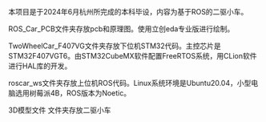 本项目是于2024年6月杭州所完成的本科毕设，内容为基于ROS的二驱小车。

ROS_Car_PCB文件夹存放pcb和原理图。使用立创eda专业版进行绘制。

TwoWheelCar_F407VG文件夹存放下位机STM32代码。主控芯片是STM32F407VGT6。由STM32CubeMX软件配置FreeRTOS系统，用CLion软件进行HAL库的开发。

roscar_ws文件夹存放上位机ROS代码。Linux系统环境是Ubuntu20.04，小型电脑选用树莓派4B，ROS版本为Noetic。

3D模型文件 文件夹存放二驱小车
